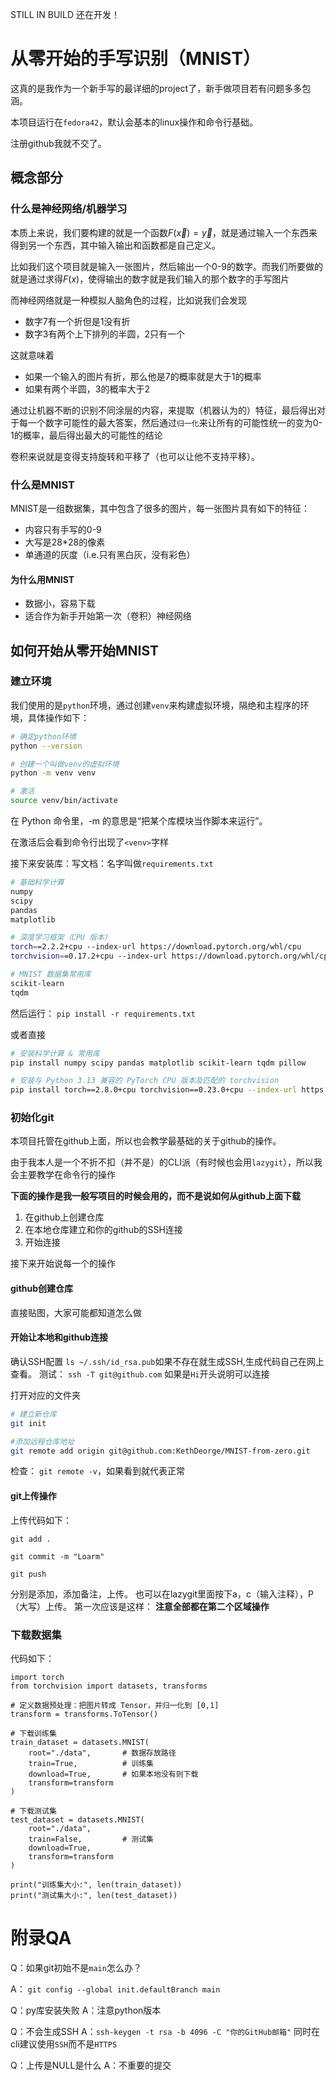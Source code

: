STILL IN BUILD 还在开发！

# 从零开始的手写识别（MNIST）
这真的是我作为一个新手写的最详细的project了，新手做项目若有问题多多包涵。

本项目运行在`fedora42`，默认会基本的linux操作和命令行基础。

注册github我就不交了。
## 概念部分
### 什么是神经网络/机器学习
本质上来说，我们要构建的就是一个函数$F(\vec{x})=\vec{y}$，就是通过输入一个东西来得到另一个东西，其中输入输出和函数都是自己定义。

比如我们这个项目就是输入一张图片，然后输出一个0-9的数字。而我们所要做的就是通过求得$F(x)$，使得输出的数字就是我们输入的那个数字的手写图片

而神经网络就是一种模拟人脑角色的过程，比如说我们会发现
- 数字7有一个折但是1没有折
- 数字3有两个上下排列的半圆，2只有一个

这就意味着
- 如果一个输入的图片有折，那么他是7的概率就是大于1的概率
- 如果有两个半圆，3的概率大于2

通过让机器不断的识别不同涂层的内容，来提取（机器认为的）特征，最后得出对于每一个数字可能性的最大答案，然后通过`归一化`来让所有的可能性统一的变为0-1的概率，最后得出最大的可能性的结论

卷积来说就是变得支持旋转和平移了（也可以让他不支持平移）。
### 什么是MNIST
MNIST是一组数据集，其中包含了很多的图片，每一张图片具有如下的特征：
- 内容只有手写的0-9
- 大写是28\*28的像素
- 单通道的灰度（i.e.只有黑白灰，没有彩色）

#### 为什么用MNIST
- 数据小，容易下载
- 适合作为新手开始第一次（卷积）神经网络
## 如何开始从零开始MNIST
### 建立环境
我们使用的是`python`环境，通过创建`venv`来构建虚拟环境，隔绝和主程序的环境，具体操作如下：
```zsh
# 确定python环境
python --version

# 创建一个叫做venv的虚拟环境
python -m venv venv

# 激活
source venv/bin/activate
```

在 Python 命令里，-m 的意思是“把某个库模块当作脚本来运行”。

在激活后会看到命令行出现了`<venv>`字样

接下来安装库：写文档：名字叫做`requirements.txt`
```zsh
# 基础科学计算
numpy
scipy
pandas
matplotlib

# 深度学习框架（CPU 版本）
torch==2.2.2+cpu --index-url https://download.pytorch.org/whl/cpu
torchvision==0.17.2+cpu --index-url https://download.pytorch.org/whl/cpu

# MNIST 数据集常用库
scikit-learn
tqdm

```

然后运行：
`pip install -r requirements.txt`

或者直接
```zsh
# 安装科学计算 & 常用库
pip install numpy scipy pandas matplotlib scikit-learn tqdm pillow

# 安装与 Python 3.13 兼容的 PyTorch CPU 版本及匹配的 torchvision
pip install torch==2.8.0+cpu torchvision==0.23.0+cpu --index-url https://download.pytorch.org/whl/cpu
```
### 初始化git
本项目托管在github上面，所以也会教学最基础的关于github的操作。

由于我本人是一个不折不扣（并不是）的CLI派（有时候也会用`lazygit`），所以我会主要教学在命令行的操作

**下面的操作是我一般写项目的时候会用的，而不是说如何从github上面下载**
1. 在github上创建仓库
2. 在本地仓库建立和你的github的SSH连接
3. 开始连接

接下来开始说每一个的操作
#### github创建仓库
直接贴图，大家可能都知道怎么做

#### 开始让本地和github连接
确认SSH配置
`ls ~/.ssh/id_rsa.pub`如果不存在就生成SSH,生成代码自己在网上查看。
测试：
`ssh -T git@github.com`
如果是`Hi`开头说明可以连接

打开对应的文件夹
```zsh
# 建立新仓库
git init

#添加远程仓库地址
git remote add origin git@github.com:KethDeorge/MNIST-from-zero.git
```
检查：
`git remote -v`，如果看到就代表正常

#### git上传操作
上传代码如下：
```
git add .

git commit -m "Loarm"

git push
```
分别是添加，添加备注，上传。
也可以在lazygit里面按下a，c（输入注释），P（大写）上传。
第一次应该是这样：
**注意全部都在第二个区域操作**

### 下载数据集
代码如下：
```
import torch
from torchvision import datasets, transforms

# 定义数据预处理：把图片转成 Tensor，并归一化到 [0,1]
transform = transforms.ToTensor()

# 下载训练集
train_dataset = datasets.MNIST(
    root="./data",       # 数据存放路径
    train=True,          # 训练集
    download=True,       # 如果本地没有则下载
    transform=transform
)

# 下载测试集
test_dataset = datasets.MNIST(
    root="./data",
    train=False,         # 测试集
    download=True,
    transform=transform
)

print("训练集大小:", len(train_dataset))
print("测试集大小:", len(test_dataset))

```

# 附录QA
Q：如果git初始不是`main`怎么办？

A：
`git config --global init.defaultBranch main`

Q：py库安装失败
A：注意python版本

Q：不会生成SSH
A：`ssh-keygen -t rsa -b 4096 -C "你的GitHub邮箱"`
同时在cli建议使用`SSH`而不是`HTTPS`

Q：上传是NULL是什么
A：不重要的提交